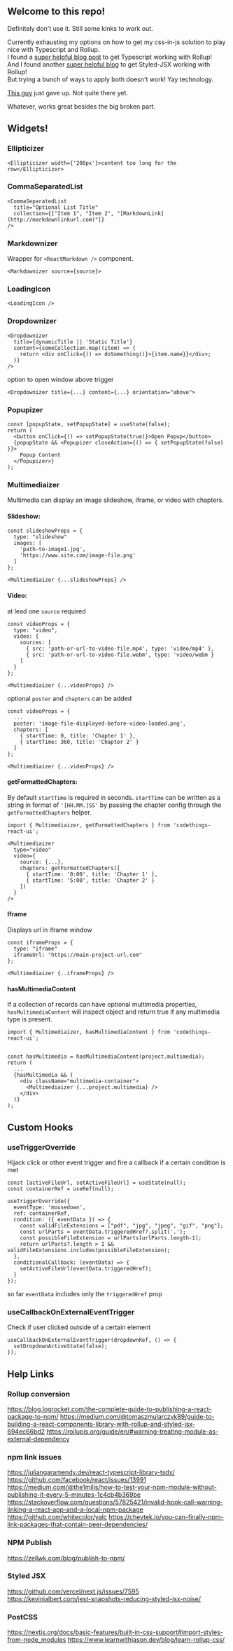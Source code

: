 ## Welcome to this repo!    
Definitely don't use it.  Still some kinks to work out.

Currently exhausting my options on how to get my css-in-js solution to play nice with Typescript and Rollup.    
I found a [super helpful blog post](https://blog.logrocket.com/the-complete-guide-to-publishing-a-react-package-to-npm/) to get Typescript working with Rollup!   
And I found another [super helpful blog](https://medium.com/@tomaszmularczyk89/guide-to-building-a-react-components-library-with-rollup-and-styled-jsx-694ec66bd2) to get Styled-JSX working with Rollup!    
But trying a bunch of ways to apply both doesn't work!  Yay technology.    

[This guy](https://github.com/vercel/next.js/issues/7595) just gave up.  Not quite there yet.      

Whatever, works great besides the big broken part.  

## Widgets!
### Ellipticizer
```
<Ellipticizer width={'200px'}>content too long for the row</Ellipticizer>
```

### CommaSeparatedList
```
<CommaSeparatedList 
  title="Optional List Title"
  collection={["Item 1", "Item 2", "[MarkdownLink](http://markdownlinkurl.com)"]} 
/>
```

### Markdownizer
Wrapper for `<ReactMarkdown />` component.
```
<Markdownizer source={source}>
```

### LoadingIcon
```
<LoadingIcon />
```

### Dropdownizer
```
<Dropdownizer 
  title={dynamicTitle || 'Static Title'}
  content={someCollection.map((item) => { 
    return <div onClick={() => doSomething()}>{item.name}}</div>;
  )}
/>
```

option to open window above trigger
```
<Dropdownizer title={...} content={...} orientation="above">
```

### Popupizer
```
const [popupState, setPopupState] = useState(false);
return (
  <button onClick={() => setPopupState(true)}>Open Popup</button>
  {popupState && <Popupizer closeAction={() => { setPopupState(false) }}>
    Popup Content
  </Popupizer>}
);
```

### Multimediaizer
Multimedia can display an image slideshow, iframe, or video with chapters.       

#### Slideshow:
```
const slideshowProps = {
  type: "slideshow"
  images: [
    'path-to-image1.jpg',
    'https://www.site.com/image-file.png'
  ]
};

<Multimediaizer {...slideshowProps} />
```

#### Video: 
at lead one `source` required   
```
const videoProps = {
  type: "video",
  video: {
    sources: [
      { src: 'path-or-url-to-video-file.mp4', type: 'video/mp4' },
      { src: 'path-or-url-to-video-file.webm', type: 'video/webm }
    ]
  }
};

<Multimediaizer {...videoProps} />
```

optional `poster` and `chapters` can be added
```
const videoProps = {
  ...
  poster: 'image-file-displayed-before-video-loaded.png',
  chapters: [
    { startTime: 0, title: 'Chapter 1' },
    { startTime: 360, title: 'Chapter 2' }
  ]
};

<Multimediaizer {...videoProps} />
```

#### getFormattedChapters: 
By default `startTime` is required in seconds. `startTime` can be written as a string in format of `'[HH.MM.]SS'` by passing the chapter config through the `getFormattedChapters` helper.
```
import { Multimediaizer, getFormattedChapters } from 'codethings-react-ui';

<Multimediaizer
  type="video"
  video={
    source: {...},
    chapters: getFormattedChapters([
      { startTime: '0:00', title: 'Chapter 1' },
      { startTime: '5:00', title: 'Chapter 2' }
    ])
  } 
/>
```

#### Iframe
Displays url in iframe window
```
const iframeProps = {
  type: "iframe"
  iframeUrl: "https://main-project-url.com"
};

<Multimediaizer {..iframeProps} />
```

#### hasMultimediaContent
If a collection of records can have optional multimedia properties, `hasMultimediaContent` will inspect object and return true if any multimedia type is present.
```
import { Multimediaizer, hasMultimediaContent } from 'codethings-react-ui';


const hasMultimedia = hasMultimediaContent(project.multimedia);
return (
  ...
  {hasMultimedia && ( 
    <div className="multimedia-container">
      <Multimediaizer {...project.multimedia} />
    </div>
  )}
);
```

## Custom Hooks
### useTriggerOverride
Hijack click or other event trigger and fire a callback if a certain condition is met

```
const [activeFileUrl, setActiveFileUrl] = useState(null);
const containerRef = useRef(null);

useTriggerOverride({ 
  eventType: 'mousedown', 
  ref: containerRef, 
  condition: ({ eventData }) => {
    const validFileExtensions = ["pdf", "jpg", "jpeg", "gif", "png"]; 
    const urlParts = eventData.triggeredHref?.split('.');
    const possibleFileExtension = urlParts[urlParts.length-1];
    return urlParts?.length > 1 && validFileExtensions.includes(possibleFileExtension);
  },
  conditionalCallback: (eventData) => {
    setActiveFileUrl(eventData.triggeredHref);
  }
});
```
so far `eventData` includes only the `triggeredHref` prop

### useCallbackOnExternalEventTrigger
Check if user clicked outside of a certain element 
```
useCallbackOnExternalEventTrigger(dropdownRef, () => {
  setDropdownActiveState(false);
});
```


## Help Links
### Rollup conversion
https://blog.logrocket.com/the-complete-guide-to-publishing-a-react-package-to-npm/
https://medium.com/@tomaszmularczyk89/guide-to-building-a-react-components-library-with-rollup-and-styled-jsx-694ec66bd2
https://rollupjs.org/guide/en/#warning-treating-module-as-external-dependency

### npm link issues
https://juliangaramendy.dev/react-typescript-library-tsdx/
https://github.com/facebook/react/issues/13991
https://medium.com/@the1mills/how-to-test-your-npm-module-without-publishing-it-every-5-minutes-1c4cb4b369be
https://stackoverflow.com/questions/57825421/invalid-hook-call-warning-linking-a-react-app-and-a-local-npm-package
https://github.com/whitecolor/yalc
https://chevtek.io/you-can-finally-npm-link-packages-that-contain-peer-dependencies/

### NPM Publish
https://zellwk.com/blog/publish-to-npm/

### Styled JSX
https://github.com/vercel/next.js/issues/7595    
https://kevinjalbert.com/jest-snapshots-reducing-styled-jsx-noise/

### PostCSS
https://nextjs.org/docs/basic-features/built-in-css-support#import-styles-from-node_modules
https://www.learnwithjason.dev/blog/learn-rollup-css/
